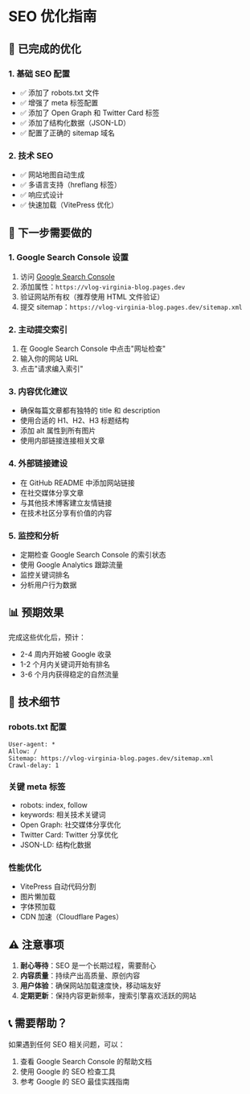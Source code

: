# SEO 优化指南

## 🎯 已完成的优化

### 1. 基础 SEO 配置

- ✅ 添加了 robots.txt 文件
- ✅ 增强了 meta 标签配置
- ✅ 添加了 Open Graph 和 Twitter Card 标签
- ✅ 添加了结构化数据（JSON-LD）
- ✅ 配置了正确的 sitemap 域名

### 2. 技术 SEO

- ✅ 网站地图自动生成
- ✅ 多语言支持（hreflang 标签）
- ✅ 响应式设计
- ✅ 快速加载（VitePress 优化）

## 🚀 下一步需要做的

### 1. Google Search Console 设置

1. 访问 [Google Search Console](https://search.google.com/search-console/)
2. 添加属性：`https://vlog-virginia-blog.pages.dev`
3. 验证网站所有权（推荐使用 HTML 文件验证）
4. 提交 sitemap：`https://vlog-virginia-blog.pages.dev/sitemap.xml`

### 2. 主动提交索引

1. 在 Google Search Console 中点击"网址检查"
2. 输入你的网站 URL
3. 点击"请求编入索引"

### 3. 内容优化建议

- 确保每篇文章都有独特的 title 和 description
- 使用合适的 H1、H2、H3 标题结构
- 添加 alt 属性到所有图片
- 使用内部链接连接相关文章

### 4. 外部链接建设

- 在 GitHub README 中添加网站链接
- 在社交媒体分享文章
- 与其他技术博客建立友情链接
- 在技术社区分享有价值的内容

### 5. 监控和分析

- 定期检查 Google Search Console 的索引状态
- 使用 Google Analytics 跟踪流量
- 监控关键词排名
- 分析用户行为数据

## 📊 预期效果

完成这些优化后，预计：

- 2-4 周内开始被 Google 收录
- 1-2 个月内关键词开始有排名
- 3-6 个月内获得稳定的自然流量

## 🔧 技术细节

### robots.txt 配置

```
User-agent: *
Allow: /
Sitemap: https://vlog-virginia-blog.pages.dev/sitemap.xml
Crawl-delay: 1
```

### 关键 meta 标签

- robots: index, follow
- keywords: 相关技术关键词
- Open Graph: 社交媒体分享优化
- Twitter Card: Twitter 分享优化
- JSON-LD: 结构化数据

### 性能优化

- VitePress 自动代码分割
- 图片懒加载
- 字体预加载
- CDN 加速（Cloudflare Pages）

## ⚠️ 注意事项

1. **耐心等待**：SEO 是一个长期过程，需要耐心
2. **内容质量**：持续产出高质量、原创内容
3. **用户体验**：确保网站加载速度快，移动端友好
4. **定期更新**：保持内容更新频率，搜索引擎喜欢活跃的网站

## 📞 需要帮助？

如果遇到任何 SEO 相关问题，可以：

1. 查看 Google Search Console 的帮助文档
2. 使用 Google 的 SEO 检查工具
3. 参考 Google 的 SEO 最佳实践指南

